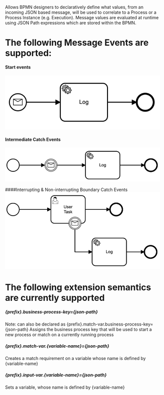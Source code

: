 Allows BPMN designers to declaratively define what values, from an incoming JSON based message, will be used to correlate to a Process or a Process Instance (e.g. Execution).  Message values are evaluated at runtime using JSON Path expressions which are stored within the BPMN.

The following Message Events are supported:
=====
#### Start events
![Start Event Message](docs/images/start-message.png "Start Event Message")

#### Intermediate Catch Events
![Intermediate Catch Message](docs/images/intermediate-catch.png "Intermediate Catch Message")

####Interrupting & Non-interrupting Boundary Catch Events
![Interupting Boundary Message](docs/images/interupting-boundary.png "Interupting Boundary Message")

The following extension semantics are currently supported
====== 
##### {prefix}.business-process-key={json-path}
Note: can also be declared as {prefix}.match-var.business-process-key={json-path}
Assigns the business process key that will be used to start a new process or match on a currently running process
##### {prefix}.match-var.{variable-name}={json-path}
Creates a match requirement on a variable whose name is defined by {variable-name}
##### {prefix}.input-var.{variable-name}={json-path}
Sets a variable, whose name is defined by {variable-name}
